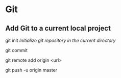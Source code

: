 # Git

## Add Git to a current local project

git init _Initialize git repository in the current directory_

git commit

git remote add origin \<url>

git push -u origin master
